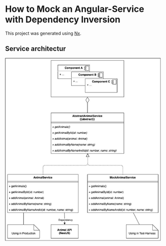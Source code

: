 # How to Mock an Angular-Service with Dependency Inversion

This project was generated using [Nx](https://nx.dev).

## Service architectur

![GitHub Logo](./drawio/Service_inheritance.jpg)
